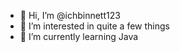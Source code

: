 - 👋 Hi, I’m @ichbinnett123
- 👀 I’m interested in quite a few things
- 🌱 I’m currently learning Java

<!---
ichbinnett123/ichbinnett123 is a ✨ special ✨ repository because its `README.md` (this file) appears on your GitHub profile.
You can click the Preview link to take a look at your changes.
--->
